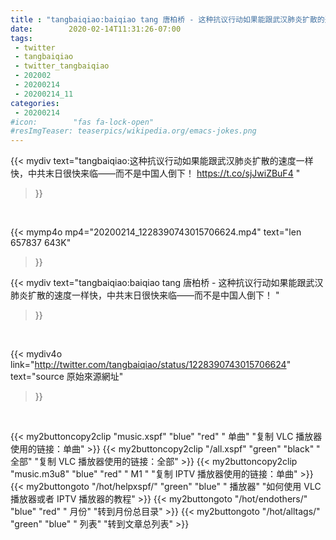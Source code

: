 ```yaml
---
title : "tangbaiqiao:baiqiao tang 唐柏桥 - 这种抗议行动如果能跟武汉肺炎扩散的速度一样快，中共末日很快来临——而不是中国人倒下！ "
date:        2020-02-14T11:31:26-07:00
tags:
 - twitter
 - tangbaiqiao
 - twitter_tangbaiqiao
 - 202002
 - 20200214
 - 20200214_11
categories:
 - 20200214
#icon:        "fas fa-lock-open"
#resImgTeaser: teaserpics/wikipedia.org/emacs-jokes.png
---
```


{{< mydiv text="tangbaiqiao:这种抗议行动如果能跟武汉肺炎扩散的速度一样快，中共末日很快来临——而不是中国人倒下！ https://t.co/sjJwiZBuF4 "
>}}
<br>


{{< mymp4o mp4="20200214_1228390743015706624.mp4"
text="len 657837    643K"
>}}


{{< mydiv text="tangbaiqiao:baiqiao tang 唐柏桥 - 这种抗议行动如果能跟武汉肺炎扩散的速度一样快，中共末日很快来临——而不是中国人倒下！ "
>}}
<br>

{{< mydiv4o link="http://twitter.com/tangbaiqiao/status/1228390743015706624"
text="source 原始來源網址"
>}}


<br>



{{< my2buttoncopy2clip "music.xspf"        "blue"   "red"    " 单曲"  "复制 VLC 播放器使用的链接：单曲" >}} {{< my2buttoncopy2clip "/all.xspf"         "green"  "black"  " 全部"  "复制 VLC 播放器使用的链接：全部" >}} {{< my2buttoncopy2clip "music.m3u8"        "blue"   "red"    " M1 "    "复制 IPTV 播放器使用的链接：单曲" >}} {{< my2buttongoto      "/hot/helpxspf/"    "green"  "blue"   " 播放器" "如何使用 VLC 播放器或者 IPTV 播放器的教程" >}} {{< my2buttongoto      "/hot/endothers/"   "blue"   "red"    " 月份"   "转到月份总目录" >}} {{< my2buttongoto      "/hot/alltags/"     "green"  "blue"   " 列表"   "转到文章总列表" >}} 
